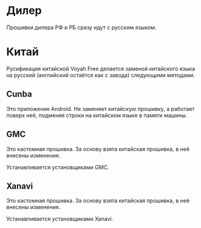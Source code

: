# Дилер

Прошивки дилера РФ и РБ сразу идут с русским языком.

# Китай

Русификация китайской Voyah Free делается заменой китайского языка на русский (английский остаётся как с завода) следующими методами.

## Cunba

Это приложение Android. Не заменяет китайскую прошивку, а работает поверх неё, подменяя строки на китайском языке в памяти машины.

## GMC

Это кастомная прошивка. За основу взята китайская прошивка, в неё внесены изменения.

Устанавливается установщиками GMC.

## Xanavi

Это кастомная прошивка. За основу взята китайская прошивка, в неё внесены изменения.

Устанавливается установщиками Xanavi.
